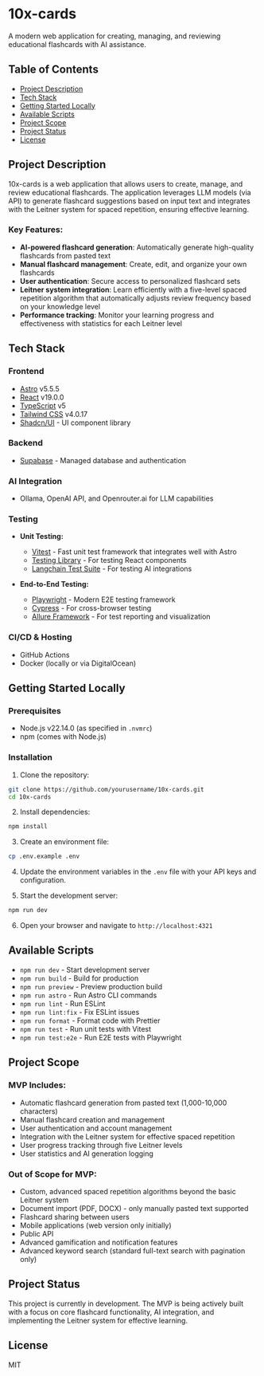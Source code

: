 # 10x-cards

A modern web application for creating, managing, and reviewing educational flashcards with AI assistance.

## Table of Contents
- [Project Description](#project-description)
- [Tech Stack](#tech-stack)
- [Getting Started Locally](#getting-started-locally)
- [Available Scripts](#available-scripts)
- [Project Scope](#project-scope)
- [Project Status](#project-status)
- [License](#license)

## Project Description

10x-cards is a web application that allows users to create, manage, and review educational flashcards. The application leverages LLM models (via API) to generate flashcard suggestions based on input text and integrates with the Leitner system for spaced repetition, ensuring effective learning.

### Key Features:
- **AI-powered flashcard generation**: Automatically generate high-quality flashcards from pasted text
- **Manual flashcard management**: Create, edit, and organize your own flashcards
- **User authentication**: Secure access to personalized flashcard sets
- **Leitner system integration**: Learn efficiently with a five-level spaced repetition algorithm that automatically adjusts review frequency based on your knowledge level
- **Performance tracking**: Monitor your learning progress and effectiveness with statistics for each Leitner level

## Tech Stack

### Frontend
- [Astro](https://astro.build/) v5.5.5
- [React](https://react.dev/) v19.0.0
- [TypeScript](https://www.typescriptlang.org/) v5
- [Tailwind CSS](https://tailwindcss.com/) v4.0.17
- [Shadcn/UI](https://ui.shadcn.com/) - UI component library

### Backend
- [Supabase](https://supabase.com/) - Managed database and authentication

### AI Integration
- Ollama, OpenAI API, and Openrouter.ai for LLM capabilities

### Testing
- **Unit Testing:**
  - [Vitest](https://vitest.dev/) - Fast unit test framework that integrates well with Astro
  - [Testing Library](https://testing-library.com/) - For testing React components
  - [Langchain Test Suite](https://js.langchain.com/docs/guides/testing/) - For testing AI integrations

- **End-to-End Testing:**
  - [Playwright](https://playwright.dev/) - Modern E2E testing framework
  - [Cypress](https://www.cypress.io/) - For cross-browser testing
  - [Allure Framework](https://allurereport.org/) - For test reporting and visualization

### CI/CD & Hosting
- GitHub Actions
- Docker (locally or via DigitalOcean)

## Getting Started Locally

### Prerequisites
- Node.js v22.14.0 (as specified in `.nvmrc`)
- npm (comes with Node.js)

### Installation

1. Clone the repository:
```bash
git clone https://github.com/yourusername/10x-cards.git
cd 10x-cards
```

2. Install dependencies:
```bash
npm install
```

3. Create an environment file:
```bash
cp .env.example .env
```

4. Update the environment variables in the `.env` file with your API keys and configuration.

5. Start the development server:
```bash
npm run dev
```

6. Open your browser and navigate to `http://localhost:4321`

## Available Scripts

- `npm run dev` - Start development server
- `npm run build` - Build for production
- `npm run preview` - Preview production build
- `npm run astro` - Run Astro CLI commands
- `npm run lint` - Run ESLint
- `npm run lint:fix` - Fix ESLint issues
- `npm run format` - Format code with Prettier
- `npm run test` - Run unit tests with Vitest
- `npm run test:e2e` - Run E2E tests with Playwright

## Project Scope

### MVP Includes:
- Automatic flashcard generation from pasted text (1,000-10,000 characters)
- Manual flashcard creation and management
- User authentication and account management
- Integration with the Leitner system for effective spaced repetition
- User progress tracking through five Leitner levels
- User statistics and AI generation logging

### Out of Scope for MVP:
- Custom, advanced spaced repetition algorithms beyond the basic Leitner system
- Document import (PDF, DOCX) - only manually pasted text supported
- Flashcard sharing between users
- Mobile applications (web version only initially)
- Public API
- Advanced gamification and notification features
- Advanced keyword search (standard full-text search with pagination only)

## Project Status

This project is currently in development. The MVP is being actively built with a focus on core flashcard functionality, AI integration, and implementing the Leitner system for effective learning.

## License

MIT 